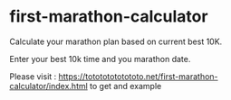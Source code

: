 # first-marathon-calculator
Calculate your marathon plan based on current best 10K.

Enter your best 10k time and you marathon date.

Please visit : https://totototototototo.net/first-marathon-calculator/index.html to get and example
